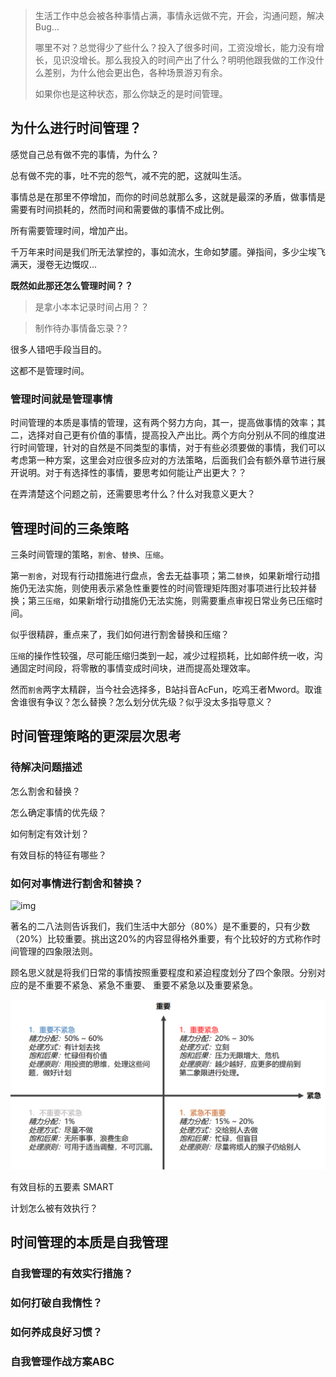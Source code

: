 > 生活工作中总会被各种事情占满，事情永远做不完，开会，沟通问题，解决Bug...   
>
> 哪里不对？总觉得少了些什么？投入了很多时间，工资没增长，能力没有增长，见识没增长。那么我投入的时间产出了什么？明明他跟我做的工作没什么差别，为什么他会更出色，各种场景游刃有余。
>
> 如果你也是这种状态，那么你缺乏的是时间管理。



## 为什么进行时间管理？

感觉自己总有做不完的事情，为什么？

总有做不完的事，吐不完的怨气，减不完的肥，这就叫生活。

事情总是在那里不停增加，而你的时间总就那么多，这就是最深的矛盾，做事情是需要有时间损耗的，然而时间和需要做的事情不成比例。

所有需要管理时间，增加产出。

千万年来时间是我们所无法掌控的，事如流水，生命如梦靥。弹指间，多少尘埃飞满天，漫卷无边慨叹...

**既然如此那还怎么管理时间？？**

> 是拿小本本记录时间占用？？

> 制作待办事情备忘录？?

很多人错吧手段当目的。

这都不是管理时间。



### 管理时间就是管理事情

时间管理的本质是事情的管理，这有两个努力方向，其一，提高做事情的效率；其二，选择对自己更有价值的事情，提高投入产出比。两个方向分别从不同的维度进行时间管理，针对的自然是不同类型的事情，对于有些必须要做的事情，我们可以考虑第一种方案，这里会对应很多应对的方法策略，后面我们会有额外章节进行展开说明。对于有选择性的事情，要思考如何能让产出更大？？

在弄清楚这个问题之前，还需要思考什么？什么对我意义更大？



## 管理时间的三条策略

三条时间管理的策略，`割舍`、`替换`、`压缩`。

第一`割舍`，对现有行动措施进行盘点，舍去无益事项；第二`替换`，如果新增行动措施仍无法实施，则使用表示紧急性重要性的时间管理矩阵图对事项进行比较并替换；第三`压缩`，如果新增行动措施仍无法实施，则需要重点审视日常业务已压缩时间。

似乎很精辟，重点来了，我们如何进行割舍替换和压缩？

`压缩`的操作性较强，尽可能压缩归类到一起，减少过程损耗，比如邮件统一收，沟通固定时间段，将零散的事情变成时间块，进而提高处理效率。

然而`割舍`两字太精辟，当今社会选择多，B站抖音AcFun，吃鸡王者Mword。取谁舍谁很有争议？怎么替换？怎么划分优先级？似乎没太多指导意义？



## 时间管理策略的更深层次思考

### 待解决问题描述

怎么割舍和替换？

怎么确定事情的优先级？

如何制定有效计划？

有效目标的特征有哪些？



### 如何对事情进行割舍和替换？



![img](https://timgsa.baidu.com/timg?image&quality=80&size=b9999_10000&sec=1595700174754&di=2d92010e5f5ca7286fbb8815d2172c62&imgtype=0&src=http%3A%2F%2F01imgmini.eastday.com%2Fmobile%2F20180907%2F20180907234743_c3d4c3f3656d3d194a53973354bcb9f2_1.jpeg)



著名的二八法则告诉我们，我们生活中大部分（80%）是不重要的，只有少数（20%）比较重要。挑出这20%的内容显得格外重要，有个比较好的方式称作时间管理的四象限法则。

顾名思义就是将我们日常的事情按照重要程度和紧迫程度划分了四个象限。分别对应的是不重要不紧急、紧急不重要、 重要不紧急以及重要紧急。



![时间管理四象限](./image/时间管理四象限.png)





有效目标的五要素 SMART



计划怎么被有效执行？

## 时间管理的本质是自我管理

### 自我管理的有效实行措施？

### 如何打破自我惰性？

### 如何养成良好习惯？

### 自我管理作战方案ABC





























